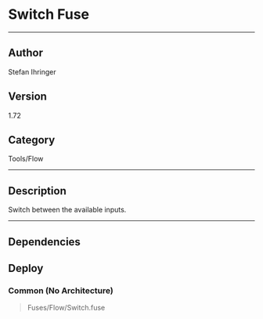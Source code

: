 # Switch Fuse
___

## Author
Stefan Ihringer

## Version
1.72

## Category
Tools/Flow

___

## Description
Switch between the available inputs.

___

## Dependencies

## Deploy

### Common (No Architecture)

> Fuses/Flow/Switch.fuse  
